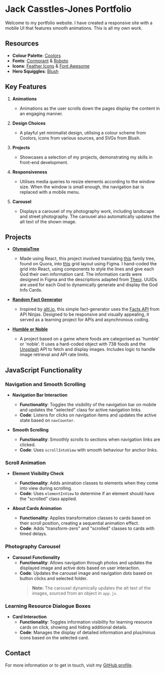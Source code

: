 # Jack Casstles-Jones Portfolio

Welcome to my portfolio website. I have created a responsive site with a mobile UI that features smooth animations. This is all my own work.

## Resources

- **Colour Palette**: [Coolors](https://coolors.co/)
- **Fonts**: [Cormorant](https://fonts.google.com/specimen/Cormorant) & [Roboto](https://fonts.google.com/specimen/Roboto)
- **Icons**: [Feather Icons](https://feathericons.com/) & [Font Awesome](https://fontawesome.com/)
- **Hero Squiggles**: [Blush](https://blush.design/)

## Key Features

1. **Animations**

   - Animations as the user scrolls down the pages display the content in an engaging manner.

2. **Design Choices**

   - A playful yet minimalist design, utilising a colour scheme from Coolors, icons from various sources, and SVGs from Blush.

3. **Projects**

   - Showcases a selection of my projects, demonstrating my skills in front-end development.

4. **Responsiveness**

   - Utilises media queries to resize elements according to the window size. When the window is small enough, the navigation bar is replaced with a mobile menu.

5. **Carousel**
   - Displays a carousel of my photography work, including landscape and street photography. The carousel also automatically updates the alt text of the shown image.

## Projects

- **[OlympiaTree](https://olympiatree.netlify.app/)**

  - Made using React, this project involved translating [this](https://qph.cf2.quoracdn.net/main-qimg-2bd602d9041eff7f417ea6dd81fbaf42) family tree, found on Quora, into [this](https://imgur.com/a/hNC6BUC) grid layout using Figma. I hand-coded the grid into React, using components to style the lines and give each God their own information card. The information cards were designed in Figma and the descriptions adapted from [Theoi](https://www.theoi.com/). UUIDs are used for each God to dynamically generate and display the God Info Cards.

- **[Random Fact Generator](https://jackcasstlesjones.github.io/random-facts/)**

  - Inspired by [altl.io](https://www.altl.io/), this simple fact-generator uses the [Facts API](https://api-ninjas.com/api/facts) from API Ninjas. Designed to be responsive and visually appealing, it served as a learning project for APIs and asynchronous coding.

- **[Humble or Noble](https://jackcasstlesjones.github.io/humble-or-noble/)**
  - A project based on a game where foods are categorised as 'humble' or 'noble'. It uses a hard-coded object with 738 foods and the [Unsplash](https://unsplash.com/) API to fetch and display images. Includes logic to handle image retrieval and API rate limits.

## JavaScript Functionality

### Navigation and Smooth Scrolling

- **Navigation Bar Interaction**

  - **Functionality**: Toggles the visibility of the navigation bar on mobile and updates the "selected" class for active navigation links.
  - **Code**: Listens for clicks on navigation items and updates the active state based on `navCounter`.

- **Smooth Scrolling**
  - **Functionality**: Smoothly scrolls to sections when navigation links are clicked.
  - **Code**: Uses `scrollIntoView` with smooth behaviour for anchor links.

### Scroll Animation

- **Element Visibility Check**

  - **Functionality**: Adds animation classes to elements when they come into view during scrolling.
  - **Code**: Uses `elementInView` to determine if an element should have the "scrolled" class applied.

- **About Cards Animation**
  - **Functionality**: Applies transformation classes to cards based on their scroll position, creating a sequential animation effect.
  - **Code**: Adds "transform-zero" and "scrolled" classes to cards with timed delays.

### Photography Carousel

- **Carousel Functionality**
  - **Functionality**: Allows navigation through photos and updates the displayed image and active dots based on user interaction.
  - **Code**: Updates the carousel image and navigation dots based on button clicks and selected folder.
    > **Note:** The carousel dynamically updates the alt text of the images, sourced from an object in `app.js`.

### Learning Resource Dialogue Boxes

- **Card Interaction**
  - **Functionality**: Toggles information visibility for learning resource cards on click, showing and hiding additional details.
  - **Code**: Manages the display of detailed information and plus/minus icons based on the selected card.

## Contact

For more information or to get in touch, visit my [GitHub profile](https://github.com/JackCasstlesJones).
